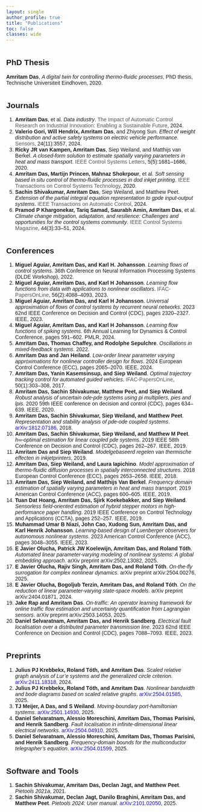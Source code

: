 ```yaml
---
layout: single
author_profile: true
title: "Publications"
toc: false
classes: wide
---
```


<!-- ## PhD Thesis

**Amritam Das**, A digital twin for controlling thermo-fluidic processes, Eindhoven University of Technology. PhD Dissertations, ISBN: 978-90-386-5140-8
[[pdf](https://research.tue.nl/en/publications/a-digital-twin-for-controlling-thermo-fluidic-processes)] -->


<!-- <!DOCTYPE html> -->
<html>
<head>
  <meta charset="UTF-8">
  <title>Amritam Das - Publication List</title>
  <style>
    body { font-family: Arial, sans-serif; margin: 0 40px 40px; }
    h2 { margin-top: 40px; }
    .author-highlight { font-weight: bold; }
    .title-italic { font-style: italic; }
    .venue, .year { color: #555; }
    .pub-link { color: #1A0DAB; text-decoration: none; }
  </style>
</head>
<body>
  <!-- <h1>Publication List — Amritam Das</h1> -->

   <h2>PhD Thesis</h2>
  <p>
    <span class="author-highlight">Amritam Das</span>, 
    <span class="title-italic">A digital twin for controlling thermo-fluidic processes</span>, 
    PhD thesis, Technische Universiteit Eindhoven, 2020.
  </p>

  <h2>Journals</h2>
  <ol>
    <li><span class="author-highlight">Amritam Das</span>, et al. <span class="title-italic">Data industry</span>. <span class="venue">The Impact of Automatic Control Research on Industrial Innovation: Enabling a Sustainable Future</span>, 2024.</li>
    <li><span class="author-highlight">Valerio Gori, Will Hendrix, Amritam Das</span>, and Zhiyong Sun. <span class="title-italic">Effect of weight distribution and active safety systems on electric vehicle performance</span>. <span class="venue">Sensors</span>, 24(11):3557, 2024.</li>
    <li><span class="author-highlight">Ricky JR van Kampen, Amritam Das</span>, Siep Weiland, and Matthijs van Berkel. <span class="title-italic">A closed-form solution to estimate spatially varying parameters in heat and mass transport</span>. <span class="venue">IEEE Control Systems Letters</span>, 5(5):1681–1686, 2020.</li>
    <li><span class="author-highlight">Amritam Das, Martijn Princen, Mahnaz Shokrpour</span>, et al. <span class="title-italic">Soft sensing based in situ control of thermo-fluidic processes in dod inkjet printing</span>. <span class="venue">IEEE Transactions on Control Systems Technology</span>, 2020.</li>
    <li><span class="author-highlight">Sachin Shivakumar, Amritam Das</span>, Siep Weiland, and Matthew Peet. <span class="title-italic">Extension of the partial integral equation representation to gpde input-output systems</span>. <span class="venue">IEEE Transactions on Automatic Control</span>, 2024.</li>
    <li><span class="author-highlight">Pramod P Khargonekar, Tariq Samad, Saurabh Amin, Amritam Das</span>, et al. <span class="title-italic">Climate change mitigation, adaptation, and resilience: Challenges and opportunities for the control systems community</span>. <span class="venue">IEEE Control Systems Magazine</span>, 44(3):33–51, 2024.</li>
  </ol>

  <h2>Conferences</h2>
  <ol>
    <li><span class="author-highlight">Miguel Aguiar, Amritam Das, and Karl H. Johansson</span>. <span class="title-italic">Learning flows of control systems</span>. 36th Conference on Neural Information Processing Systems (DLDE Workshop), 2022.</li>
    <li><span class="author-highlight">Miguel Aguiar, Amritam Das, and Karl H Johansson</span>. <span class="title-italic">Learning flow functions from data with applications to nonlinear oscillators</span>. <span class="venue">IFAC-PapersOnLine</span>, 56(2):4088–4093, 2023.</li>
    <li><span class="author-highlight">Miguel Aguiar, Amritam Das, and Karl H Johansson</span>. <span class="title-italic">Universal approximation of flows of control systems by recurrent neural networks</span>. 2023 62nd IEEE Conference on Decision and Control (CDC), pages 2320–2327. IEEE, 2023.</li>
    <li><span class="author-highlight">Miguel Aguiar, Amritam Das, and Karl H Johansson</span>. <span class="title-italic">Learning flow functions of spiking systems</span>. 6th Annual Learning for Dynamics &amp; Control Conference, pages 591–602. PMLR, 2024.</li>
    <li><span class="author-highlight">Amritam Das, Thomas Chaffey, and Rodolphe Sepulchre</span>. <span class="title-italic">Oscillations in mixed-feedback systems</span>. 2022.</li>
    <li><span class="author-highlight">Amritam Das and Jan Heiland</span>. <span class="title-italic">Low-order linear parameter varying approximations for nonlinear controller design for flows</span>. 2024 European Control Conference (ECC), pages 2065–2070. IEEE, 2024.</li>
    <li><span class="author-highlight">Amritam Das, Yanin Kasemsinsup, and Siep Weiland</span>. <span class="title-italic">Optimal trajectory tracking control for automated guided vehicles</span>. <span class="venue">IFAC-PapersOnLine</span>, 50(1):303–308, 2017.</li>
    <li><span class="author-highlight">Amritam Das, Sachin Shivakumar, Matthew Peet, and Siep Weiland</span>. <span class="title-italic">Robust analysis of uncertain ode-pde systems using pi multipliers, pies and lpis</span>. 2020 59th IEEE conference on decision and control (CDC), pages 634–639. IEEE, 2020.</li>
    <li><span class="author-highlight">Amritam Das, Sachin Shivakumar, Siep Weiland, and Matthew Peet</span>. <span class="title-italic">Representation and stability analysis of pde-ode coupled systems</span>. <a class="pub-link" href="https://arxiv.org/abs/1812.07186" target="_blank">arXiv:1812.07186</a>, 2018.</li>
    <li><span class="author-highlight">Amritam Das, Sachin Shivakumar, Siep Weiland, and Matthew M Peet</span>. <span class="title-italic">h∞-optimal estimation for linear coupled pde systems</span>. 2019 IEEE 58th Conference on Decision and Control (CDC), pages 262–267. IEEE, 2019.</li>
    <li><span class="author-highlight">Amritam Das and Siep Weiland</span>. <span class="title-italic">Modelgebaseerd regelen van thermische effecten in inkjetprinters</span>, 2019.</li>
    <li><span class="author-highlight">Amritam Das, Siep Weiland, and Laura Iapichino</span>. <span class="title-italic">Model approximation of thermo-fluidic diffusion processes in spatially interconnected structures</span>. 2018 European Control Conference (ECC), pages 2653–2658. IEEE, 2018.</li>
    <li><span class="author-highlight">Amritam Das, Siep Weiland, and Matthijs Van Berkel</span>. <span class="title-italic">Frequency domain estimation of spatially varying parameters in heat and mass transport</span>. 2019 American Control Conference (ACC), pages 600–605. IEEE, 2019.</li>
    <li><span class="author-highlight">Tuan Dat Hoang, Amritam Das, Sjirk Koekebakker, and Siep Weiland</span>. <span class="title-italic">Sensorless field-oriented estimation of hybrid stepper motors in high-performance paper handling</span>. 2019 IEEE Conference on Control Technology and Applications (CCTA), pages 252–257. IEEE, 2019.</li>
    <li><span class="author-highlight">Muhammad Umar B Niazi, John Cao, Xudong Sun, Amritam Das, and Karl Henrik Johansson</span>. <span class="title-italic">Learning-based design of Luenberger observers for autonomous nonlinear systems</span>. 2023 American Control Conference (ACC), pages 3048–3055. IEEE, 2023.</li>
    <li><span class="author-highlight">E Javier Olucha, Patrick JW Koelewijn, Amritam Das, and Roland Tóth</span>. <span class="title-italic">Automated linear parameter-varying modeling of nonlinear systems: A global embedding approach</span>. arXiv preprint arXiv:2502.13082, 2025.</li>
    <li><span class="author-highlight">E Javier Olucha, Rajiv Singh, Amritam Das, and Roland Tóth</span>. <span class="title-italic">On-the-fly surrogation for complex nonlinear dynamics</span>. arXiv preprint arXiv:2504.00276, 2025.</li>
    <li><span class="author-highlight">E Javier Olucha, Bogoljub Terzin, Amritam Das, and Roland Tóth</span>. <span class="title-italic">On the reduction of linear parameter-varying state-space models</span>. arXiv preprint arXiv:2404.01871, 2024.</li>
    <li><span class="author-highlight">Jake Rap and Amritam Das</span>. <span class="title-italic">On-traffic: An operator learning framework for online traffic flow estimation and uncertainty quantification from Lagrangian sensors</span>. arXiv preprint arXiv:2503.14053, 2025.</li>
    <li><span class="author-highlight">Daniel Selvaratnam, Amritam Das, and Henrik Sandberg</span>. <span class="title-italic">Electrical fault localisation over a distributed parameter transmission line</span>. 2023 62nd IEEE Conference on Decision and Control (CDC), pages 7088–7093. IEEE, 2023.</li>
  </ol>

  <h2>Preprints</h2>
  <ol>
    <li><span class="author-highlight">Julius PJ Krebbekx, Roland Tóth, and Amritam Das</span>. <span class="title-italic">Scaled relative graph analysis of Lur’e systems and the generalized circle criterion</span>. <a class="pub-link" href="https://arxiv.org/abs/2411.18318" target="_blank">arXiv:2411.18318</a>, 2024.</li>
    <li><span class="author-highlight">Julius PJ Krebbekx, Roland Tóth, and Amritam Das</span>. <span class="title-italic">Nonlinear bandwidth and bode diagrams based on scaled relative graphs</span>. <a class="pub-link" href="https://arxiv.org/abs/2504.01585" target="_blank">arXiv:2504.01585</a>, 2025.</li>
    <li><span class="author-highlight">TJ Meijer, A Das, and S Weiland</span>. <span class="title-italic">Moving-boundary port-hamiltonian systems</span>. <a class="pub-link" href="https://arxiv.org/abs/2501.14930" target="_blank">arXiv:2501.14930</a>, 2025.</li>
    <li><span class="author-highlight">Daniel Selvaratnam, Alessio Moreschini, Amritam Das, Thomas Parisini, and Henrik Sandberg</span>. <span class="title-italic">Fault localisation in infinite-dimensional linear electrical networks</span>. <a class="pub-link" href="https://arxiv.org/abs/2504.04910" target="_blank">arXiv:2504.04910</a>, 2025.</li>
    <li><span class="author-highlight">Daniel Selvaratnam, Alessio Moreschini, Amritam Das, Thomas Parisini, and Henrik Sandberg</span>. <span class="title-italic">Frequency-domain bounds for the multiconductor telegrapher’s equation</span>. <a class="pub-link" href="https://arxiv.org/abs/2504.01599" target="_blank">arXiv:2504.01599</a>, 2025.</li>
  </ol>

  <h2>Software and Tools</h2>
  <ol>
    <li><span class="author-highlight">Sachin Shivakumar, Amritam Das, Declan Jagt, and Matthew Peet</span>. <span class="title-italic">Pietools 2021a</span>, 2021.</li>
    <li><span class="author-highlight">Sachin Shivakumar, Declan Jagt, Danilo Braghini, Amritam Das, and Matthew Peet</span>. <span class="title-italic">Pietools 2024: User manual</span>. <a class="pub-link" href="https://arxiv.org/abs/2101.02050" target="_blank">arXiv:2101.02050</a>, 2025.</li>
  </ol>
</body>
</html>

<!-- <ol id="customlistjournal" style="counter-reset: elementcounter 7;">
<li> <b>A. Fontan</b>, and C. Altafini, <i>Pseudoinverses of signed Laplacian matrices</i>, SIAM Journal on Matrix Analysis and Applications (SIMAX), vol. 44 (2), pp. 622--647, 2023, DOI: <a href="https://doi.org/10.1137/22M1493392" style="color:black">10.1137/22M1493392</a>
[<a href="/papers/journals/Fontan2021Pseudoinverses.pdf">pdf</a>]
</li>

<li> <b>A. Fontan</b>, L. Wang, Y. Hong, G. Shi, and C. Altafini, <i>Multi-agent consensus over time-invariant and time-varying signed digraphs via eventual positivity</i>, IEEE Transactions on Automatic Control, vol. 68 (9), pp. 5429--5444, 2023, DOI: <a href="https://ieeexplore.ieee.org/document/9965602" style="color:black">10.1109/TAC.2022.3225472</a>, [<a href="/papers/journals/Fontan2022MAS.pdf">pdf</a>, <a href="https://arxiv.org/abs/2203.04215">arXiv:2203.04215</a>]
</li>

<li> <b>A. Fontan</b> and C. Altafini, <i>The role of frustration in collective decision-making dynamical processes on multiagent signed networks</i>, IEEE Transactions on Automatic Control, vol. 67 (10), pp. 5191--5206, 2022, DOI: <a href="https://ieeexplore.ieee.org/document/9591259" style="color:black">10.1109/TAC.2021.3123222</a>
[<a href="/papers/journals/Fontan2021RoleFrustration.pdf">pdf</a>]
</li>

<li> <b>A. Fontan</b> and C. Altafini, <i>A signed network perspective on the government formation process in parliamentary democracies</i>, Scientific Reports, vol. 11 (5134), 2021, DOI: <a href="https://www.nature.com/articles/s41598-021-84147-3" style="color:black">10.1038/s41598-021-84147-3</a> [<a href="/papers/journals/Fontan2021Signed.pdf">pdf</a>, <a href="/papers/journals/Fontan2021Signed_SI.pdf">SI</a>]
</li>

<li> <b>A. Fontan</b>, G. Shi, X. Hu and C. Altafini, <i>Interval Consensus for Multiagent Networks</i>, IEEE Transactions on Automatic Control, vol. 65 (5), pp. 1855--1869, 2019,
DOI: <a href="https://ieeexplore.ieee.org/document/8742903" style="color:black">10.1109/TAC.2019.2924131</a> [<a href="/papers/journals/Fontan2019Interval.pdf">pdf</a>]
</li>

<li> <b>A. Fontan</b> and C. Altafini, <i>Multiequilibria Analysis for a Class of Collective Decision-Making Networked Systems</i>, IEEE Transactions on Control of Network Systems, vol. 5 (4), pp. 1931--1940, 2018, DOI: <a href="https://ieeexplore.ieee.org/document/8110687" style="color:black">10.1109/TCNS.2017.2774014</a> [<a href="/papers/journals/Fontan2018MultiEquilibria.pdf">pdf</a>]
</li>
</ol>

## Conference papers (peer-reviewed)

<ol id="customlistconference" style="counter-reset: elementcounter 9;">
<li> M. Farjadnia, <b>A. Fontan</b>, A. Russo, K. H. Johansson, and M. Molinari, <i>What influences occupants' behavior in residential buildings? An experimental study on window operation in the KTH Live-In Lab</i>, 7th IEEE Conference on Control Technology and Applications (CCTA), Bridgetown, Barbados, August 16-18, 2023 <br>
[<a href="https://arxiv.org/abs/2307.08090">arXiv:2307.08090</a>]</li>

<li> <b>A. Fontan</b>, M. Farjadnia, J. Llewellyn, C. Katzeff, M. Molinari, V. Cvetkovic, and K. H. Johansson, <i>Social interactions for a sustainable lifestyle: The design of an experimental case study</i>, 22nd IFAC World Congress, Yokohama, Japan, July 2023 [<a href="/papers/conferences/Fontan2023Social.pdf">pdf</a>,<a href="https://arxiv.org/abs/2309.11310">arXiv:2309.11310</a>]</li>

<li> L. Wang, <b>A. Fontan</b>, Y. Hong, G. Shi, and Claudio Altafini, <i>Multi-agent consensus over signed graphs with switching topology</i>, 20th European Control Conference (ECC), London, UK, July 2022</li>

<li> <b>A. Fontan</b> and C. Altafini, <i>On the properties of Laplacian pseudoinverses</i>, 60th IEEE Conference on Decision and Control (CDC), Austin, Texas, USA, December 2021, DOI: <a href="https://ieeexplore.ieee.org/document/9683525" style="color:black">10.1109/CDC45484.2021.9683525</a></li>

<li> <b>A. Fontan</b> and C. Altafini, <i>Describing government formation processes through collective multiagent dynamics on signed networks</i> (extended abstract), 1st Virtual IFAC World Congress, July 2020</li>

<li> <b>A. Fontan</b> and C. Altafini, <i>Achieving a decision in antagonistic multiagent networks: frustration determined commitment strength</i>, 57th IEEE Conference on Decision and Control (CDC), Miami Beach, FL, USA, December 2018, DOI: <a href="https://ieeexplore.ieee.org/document/8619615" style="color:black">10.1109/CDC.2018.8619615</a> [<a href="/papers/conferences/Fontan2018Achieving.pdf">pdf</a>]</li>

<li> <b>A. Fontan</b> and C. Altafini, <i>Investigating mixed-sign equilibria for nonlinear collective decision-making systems</i>, 56th IEEE Conference on Decision and Control (CDC), Melbourne, Australia, December 2017, DOI: <a href="https://ieeexplore.ieee.org/document/8263755" style="color:black">10.1109/CDC.2017.8263755</a></li>

<li> <b>A. Fontan</b>, G. Shi, X. Hu and C. Altafini, <i>Interval Consensus: a novel class of constrained consensus problems for multiagent networks</i>, 56th IEEE Conference on Decision and Control (CDC), Melbourne, Australia, December 2017, DOI: <a href="https://ieeexplore.ieee.org/document/8264270" style="color:black">10.1109/CDC.2017.8264270</a></li>
</ol>

## Chapters in Books

1. S. Hirche, A. Ames, T. Samad, **A. Fontan**, F. Lamnabhi-Lagarrigue, _Cyber-physical Human Systems_, Ch. 4.D, _in_ Control for Societal-scale Challenges: Road Map 2030, Eds. A. M. Annaswamy, K. H. Johansson, and G. J. Pappas, IEEE Control Systems Society Publication, 2023, [ieeecss.org/control-societal-scale-challenges-roadmap-2030](https://ieeecss.org/control-societal-scale-challenges-road-map-2030)
 -->